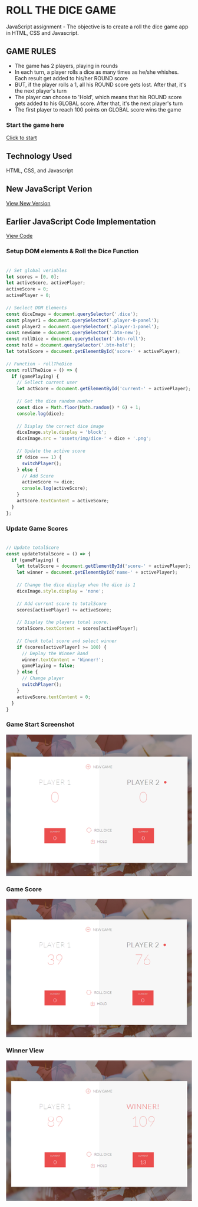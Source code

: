 # ROLL THE DICE GAME

JavaScript assignment - The objective is to create a roll the dice game app in HTML, CSS and Javascript.

## GAME RULES

- The game has 2 players, playing in rounds
- In each turn, a player rolls a dice as many times as he/she whishes. Each result  get added to his/her ROUND score
- BUT, if the player rolls a 1, all his ROUND score gets lost. After that, it's the next player's turn
- The player can choose to 'Hold', which means that his ROUND score gets added to his GLOBAL score. After that, it's the next player's turn
- The first player to reach 100 points on GLOBAL score wins the game

### Start the game here

[Click to start](https://cnwebdev.github.io/rollthedice/)

## Technology Used

HTML, CSS, and Javascript

## New JavaScript Verion

[View New Version](assets/js/dicegameNew.js)

## Earlier JavaScript Code Implementation

[View Code](assets/js/dicegame.js)

### Setup DOM elements & Roll the Dice Function

```javascript

// Set global veriables
let scores = [0, 0];
let activeScore, activePlayer;
activeScore = 0;
activePlayer = 0;

// Seclect DOM Elements
const diceImage = document.querySelector('.dice');
const player1 = document.querySelector('.player-0-panel');
const player2 = document.querySelector('.player-1-panel');
const newGame = document.querySelector('.btn-new');
const rollDice = document.querySelector('.btn-roll');
const hold = document.querySelector('.btn-hold');
let totalScore = document.getElementById('score-' + activePlayer);

// Function - rollTheDice
const rollTheDice = () => {
  if (gamePlaying) {
    // Sellect current user
    let actScore = document.getElementById('current-' + activePlayer);

    // Get the dice random number
    const dice = Math.floor(Math.random() * 6) + 1;
    console.log(dice);

    // Display the correct dice image
    diceImage.style.display = 'block';
    diceImage.src = 'assets/img/dice-' + dice + '.png';

    // Update the active score
    if (dice === 1) {
      switchPlayer();
    } else {
      // Add Score
      activeScore += dice;
      console.log(activeScore);
    }
    actScore.textContent = activeScore;
  }
};

```

### Update Game Scores

```javascript

// Update totalScore
const updateTotalScore = () => {
  if (gamePlaying) {
    let totalScore = document.getElementById('score-' + activePlayer);
    let winner = document.getElementById('name-' + activePlayer);

    // Change the dice display when the dice is 1
    diceImage.style.display = 'none';

    // Add current score to totalScore
    scores[activePlayer] += activeScore;

    // Display the players total score.
    totalScore.textContent = scores[activePlayer];

    // Check total score and select winner
    if (scores[activePlayer] >= 100) {
      // Deplay the Winner Band
      winner.textContent = 'Winner!';
      gamePlaying = false;
    } else {
      // Change player 
      switchPlayer();
    }
    activeScore.textContent = 0;
  }
}

```

### Game Start Screenshot

![Game Start](assets/img/diceGame01.png)

### Game Score

![Game Start](assets/img/diceGame02.png)

### Winner View

![Game Start](assets/img/diceGame03.png)
